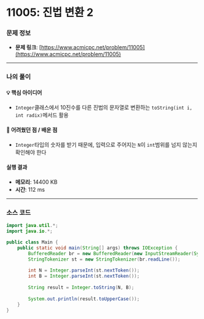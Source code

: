 # 11005: 진법 변환 2

### 문제 정보
- **문제 링크**: [https://www.acmicpc.net/problem/11005](https://www.acmicpc.net/problem/11005)

---

### 나의 풀이

#### 💡 핵심 아이디어
- `Integer`클래스에서 10진수를 다른 진법의 문자열로 변환하는 `toString(int i, int radix)`메서드 활용

#### 🤔 어려웠던 점 / 배운 점
- `Integer`타입의 숫자를 받기 때문에, 입력으로 주어지는 `N`이 `int`범위를 넘지 않는지 확인해야 한다

####  실행 결과
- **메모리**: 14400 KB
- **시간**: 112 ms

---

### 소스 코드
```java
import java.util.*;
import java.io.*;

public class Main {
    public static void main(String[] args) throws IOException {
        BufferedReader br = new BufferedReader(new InputStreamReader(System.in));
        StringTokenizer st = new StringTokenizer(br.readLine());
        
        int N = Integer.parseInt(st.nextToken());
        int B = Integer.parseInt(st.nextToken());
        
        String result = Integer.toString(N, B);
        
        System.out.println(result.toUpperCase());
    }
}
```